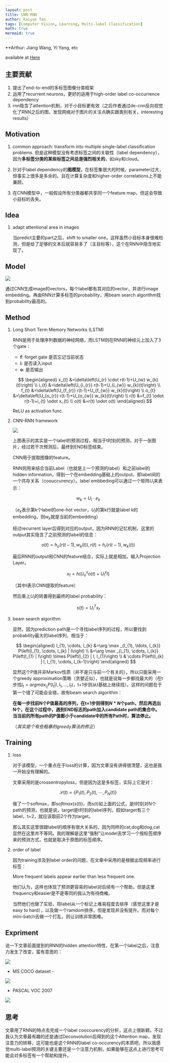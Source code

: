 ```yaml
---
layout: post
title: CNN-RNN
author: Kaiyue Tao
tags: [Computer Vision, Learning, Multi-label Classification]
math: true
mermaid: true
---
```


**Arthur: Jiang Wang, Yi Yang, etc

available at [Here](https://www.cv-foundation.org/openaccess/content_cvpr_2016/html/Wang_CNN-RNN_A_Unified_CVPR_2016_paper.html)

## 主要贡献

1. 提出了end-to-end的多标签图像分类框架
2. 运用了recurrent neurons，更好的适用于high-order label co-occurrence dependency
3. rnn隐含了attention机制，对于小目标更有效（之后作者通过de-cnn反向视觉化了RNN之后的图，发现网络对于图片的关注点确实跟类别有关，interesting results）

## Motivation

1. common approach: transform into multiple single-label classification problems. 但是这种模型没有考虑标签之间的关联性（label dependency），因为**多标签分类的某些标签之间总是强烈相关的**，如sky和cloud。

2. 针对于label dependency的**图模型**，在标签集很大的时候，parameter过大，但事实上很多是多余的。且在计算复杂度和higher-order correlations上不能兼顾。

3. 在CNN模型中，一般假设所有分类器都共享同一个feature map，但这会导致小目标的丢失。

## Idea

1. adapt attentional area in images

    当predict主要的part之后，shift to smaller one，这样虽然小目标本身很难检测，但是给了足够的文本后就容易多了（主目标等），这个在RNN中隐含地实现了。

## Model

<img src="https://tva1.sinaimg.cn/large/0082zybpgy1gc7ifys3lgj311k0qwgtp.jpg" />

通过CNN生成image的vectors，每个label都有其对应的vector，并进行image embedding。再由RNN计算多标签的probability，用beam search algorithm找到probability最高的。

## Method

1. Long Short Term Memory Networks (LSTM)

    RNN是用于处理序列数据的神经网络，而LSTM则在RNN的神经元上加入了3个gate：
    - **f**: forget gate 是否忘记当前状态
    - **i**: 是否读入input
    - **o**: 是否输出

    $$
    \begin{aligned} x_{t} &=\delta\left(U_{r} \cdot r(t-1)+U_{w} w_{k}(t)\right) \\ i_{t} &=\delta\left(U_{i_{r}} r(t-1)+U_{i_{w}} w_{k}(t)\right) \\ f_{t} &=\delta\left(U_{f_{r}} r(t-1)+U_{f_{w}} w_{k}(t)\right) \\ o_{t} &=\delta\left(U_{o_{r}} r(t-1)+U_{o_{w}} w_{k}(t)\right) \\ r(t) &=f_{t} \odot r(t-1)+i_{t} \odot x_{t} \\ o(t) &=r(t) \odot o(t) \end{aligned}
    $$

    ReLU as activation func.

2. CNN-RNN framework

    <img src="https://tva1.sinaimg.cn/large/0082zybpgy1gc7jpl0596j30u00gwmzt.jpg" />

    上图表示的其实是一个label的预测过程，相当于t时刻的预测，对于一张图片，经过若干次预测后，最终到END标签结束。

    CNN用于提取图像的feature。
    
    RNN则用来结合当前Label（也就是上一个预测的label）和之前label的hidden information，得到一个在embedding基础上的output，即label间的一个共存关系（coouccurency）。label embbeding可以通过一个矩阵$U_l$来表示：

    $$
    w_{k}=U_{l} \cdot e_{k}
    $$

    （$e_k$表示第k个label的one-hot vector，$U_l$的第k行就是label k的embedding，则$w_k$就是当前的embedding）

    经过recurrent layer后得到对应的output，因为RNN的记忆机制，这里的output其实隐含了之前预测的label的信息：

    $$
    o(t)=h_{o}\left(r(t-1), w_{k}(t)\right), r(t)=h_{r}\left(r(t-1), w_{k}(t)\right)
    $$

    最后RNN的output和CNN的feature结合，实际上就是相加，输入Projection Layer。

    $$
    x_{t}=h\left(U_{o}^{x} o(t)+U_{I}^{x} I\right)
    $$

    （其中I表示CNN提取的feature）

    然后乘上$U_l$的转置得到最终的label probability：

    $$
    s(t)=U_{l}^{T} x_{t}
    $$

3. beam search algorithm

    显然，因为prediction path是一个寻找label序列的过程，所以要找到probability最大的label序列，相当于：

    $$
    \begin{aligned} l_{1}, \cdots, l_{k} &=\arg \max _{l_{1}, \ldots, l_{k}} P\left(l_{1}, \cdots, l_{k} | I\right) \\ &=\arg \max _{l_{1}, \cdots, l_{k}} P\left(l_{1} | I\right) \times P\left(l_{2} | I, l_{1}\right) \\ & \cdots P\left(l_{k} | I, l_{1}, \cdots, l_{k-1}\right) \end{aligned}
    $$

    显然这个P值并非Markov性质（并不是只与前一个有关的），所以只能采用一个greedy approximation策略（贪婪近似），也就是说每一步都找最大的（在t步找$l_t = argmax_{l_t}P(l_t | I,l_1,...,l_t)$，t+1步则从t基础上继续找）。这样的问题在于第一个错了可能会全错，故有beam search algorithm：

    **在每一步找前N个P值最高的序列，在t+1步则得到$N*N$个path，然后再选出N个，在这个过程中，遇到END标志的path加入candidate path的集合中。当当前的所有path的P值都小于candidate中的所有Path时，算法停止。**

    （*其实是个有些粗暴的greedy算法的修正*）

## Training

1. loss
   
    对于该模型，一个重点在于loss的计算，因为文章没有讲得很清楚，这也是我一开始没有理解的。

    文章采用的是crossentropyloss，但是因为这是多标签，实际上它是对：

    $$
    \mathcal{S}(t)=\left\{P_{1}(t), P_{2}(t), \cdots, P_{N}(t)\right\}
    $$

    做了一个softmax，即$softmax(s(t))$，而s(t)如上面的公式，是t时刻对N个path的预测，也就是说，target是t时刻的label序列，假如target有三个label，t=2，就应该取前2个作为target。

    那么其实这里很跟label的顺序有很大关系的，因为同样的cat,dog和dog,cat显然在这里并不等同。我的理解是这里“强制”让model去学习一个按标签顺序来的预测方式，也就是取决于原图的标签顺序。

2. order of label

    因为training涉及到label order的问题，在文章中采用的是根据出现频率进行标签：

    More frequent labels appear earlier than less frequent one.

    他们认为，这样也体现了预测更容易的label对后续有一个帮助，但是这里frequency和easier是不是等同的我认为有待商榷。

    当然他们也做了实验，将label从一个标记上难易程度去排序（感觉这里才是easy to hard），以及做一个ramdom排序，但是发现并没有提升。而对每个mini-batch去做一个打乱，则让训练非常困难。

## Expriment

说一下文章前面提到的RNN的hidden attention特性，在第一个label之后，注意力发生了改变，蛮有意思的：

<img src="https://tva1.sinaimg.cn/large/0082zybpgy1gc8126nz96j311y0ec7f2.jpg" />

- MS COCO dataset - 

<img src="https://tva1.sinaimg.cn/large/00831rSTgy1gcc8mm4rw1j30r40aedhp.jpg" />

- PASCAL VOC 2007

<img src="https://tva1.sinaimg.cn/large/00831rSTgy1gcc8rldub5j31lk0b2n22.jpg" />


## 思考

文章用了RNN的特点去完成一个label cooccurency的分析，这点上很新颖。不过我认为文章最有趣的还是通过Deconvolution后得到的这个Attention map，发现注意力的转移，这可能也是这个RNN的label co-occurency的本质吧，所以我感觉multi-label预测的关键主要还是一个注意力机制，如果能够在这点上进行思考可能会对多标签有一个帮助和提升。



















